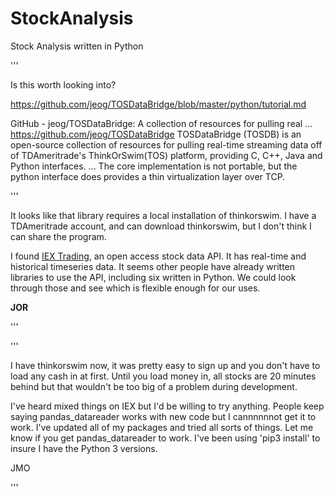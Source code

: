 # StockAnalysis
Stock Analysis written in Python


'''

Is this worth looking into?

https://github.com/jeog/TOSDataBridge/blob/master/python/tutorial.md

GitHub - jeog/TOSDataBridge: A collection of resources for pulling real ...
https://github.com/jeog/TOSDataBridge
TOSDataBridge (TOSDB) is an open-source collection of resources for pulling real-time streaming data off of TDAmeritrade's ThinkOrSwim(TOS) platform, providing C, C++, Java and Python interfaces. ... The core implementation is not portable, but the python interface does provides a thin virtualization layer over TCP.


'''

It looks like that library requires a local installation of thinkorswim. I have a TDAmeritrade account, and can download thinkorswim, but I don't think I can share the program.

I found [IEX Trading](https://iextrading.com/developer/docs/), an open access stock data API. It has real-time and historical timeseries data. It seems other people have already written libraries to use the API, including six written in Python. We could look through those and see which is flexible enough for our uses.

**JOR**

'''

'''

I have thinkorswim now, it was pretty easy to sign up and you don't have to load any cash in at first. Until you load money in, all stocks are 20 minutes behind but that wouldn't be too big of a problem during development.

I've heard mixed things on IEX but I'd be willing to try anything. People keep saying pandas_datareader works with new code but I cannnnnnot get it to work. I've updated all of my packages and tried all sorts of things. Let me know if you get pandas_datareader to work. I've been using 'pip3 install' to insure I have the Python 3 versions.

JMO

'''
